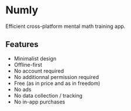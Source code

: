 # Numly

Efficient cross-platform mental math training app.

## Features

<!-- TODO list features -->
- Minimalist design
- Offline-first
- No account required
- No additionnal permission required
- Free (as in price and as in freedom)
- No ads
- No data collection / tracking
- No in-app purchases
